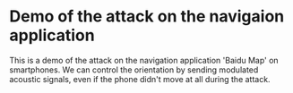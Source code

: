 # Demo of the attack on the navigaion application
This is a demo of the attack on the navigation application 'Baidu Map' on smartphones. We can control the orientation by sending modulated acoustic signals, even if the phone didn't move at all during the attack.
